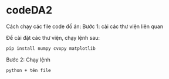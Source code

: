 # codeDA2
Cách chạy các file code đồ án:
Bước 1: cài các thư viện liên quan

Để cài đặt các thư viện, chạy lệnh sau:

```bash
pip install numpy cvxpy matplotlib
```
Bước 2: Chạy lệnh

```bash
python + tên file

